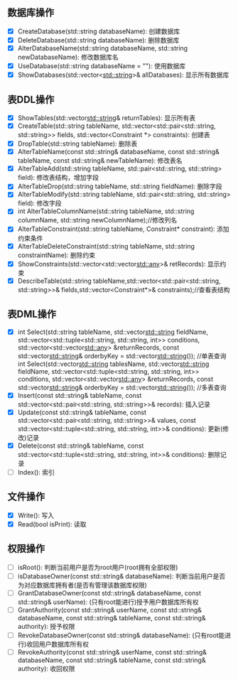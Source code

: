 ## 数据库操作

- [x] CreateDatabase(std::string databaseName): 创建数据库
- [x] DeleteDatabase(std::string databaseName): 删除数据库
- [x] AlterDatabaseName(std::string databaseName, std::string newDatabaseName): 修改数据库名
- [x] UseDatabase(std::string databaseName = ""): 使用数据库
- [x] ShowDatabases(std::vector<<std::string>>& allDatabases): 显示所有数据库

## 表DDL操作

- [x] ShowTables(std::vector<std::string>& returnTables): 显示所有表
- [x] CreateTable(std::string tableName, std::vector<std::pair<std::string, std::string>> fields, std::vector<Constraint *> constraints): 创建表
- [x] DropTable(std::string tableName): 删除表
- [x] AlterTableName(const std::string& databaseName, const std::string& tableName, const std::string& newTableName): 修改表名
- [x] AlterTableAdd(std::string tableName, std::pair<std::string, std::string> field): 修改表结构，增加字段
- [x] AlterTableDrop(std::string tableName, std::string fieldName): 删除字段
- [x] AlterTableModify(std::string tableName, std::pair<std::string, std::string> field): 修改字段
- [x] int AlterTableColumnName(std::string tableName, std::string columnName, std::string newColumnName);//修改列名
- [x] AlterTableConstraint(std::string tableName, Constraint* constraint): 添加约束条件
- [x] AlterTableDeleteConstraint(std::string tableName, std::string constraintName): 删除约束
- [x] ShowConstraints(std::vector<std::vector<std::any>>& retRecords): 显示约束
- [x] DescribeTable(std::string tableName,std::vector<std::pair<std::string, std::string>>& fields,std::vector<Constraint*>&    constraints);//查看表结构

## 表DML操作

- [x]  int Select(std::string tableName,
                 std::vector<std::string> fieldName,
                 std::vector<std::tuple<std::string, std::string, int>> conditions,
                 std::vector<std::vector<std::any>> &returnRecords,
                 const std::vector<std::string>& orderbyKey = std::vector<std::string>());   //单表查询
      int Select(std::vector<std::string> tablesName,
                 std::vector<std::string> fieldName,
                 std::vector<std::tuple<std::string, std::string, int>> conditions,
                 std::vector<std::vector<std::any>> &returnRecords,
                 const std::vector<std::string>& orderbyKey = std::vector<std::string>());   //多表查询
- [x] Insert(const std::string& tableName, const std::vector<std::pair<std::string, std::string>>& records): 插入记录
- [x] Update(const std::string& tableName, const std::vector<std::pair<std::string, std::string>>& values, const std::vector<std::tuple<std::string, std::string, int>>& conditions): 更新(修改)记录
- [x] Delete(const std::string& tableName, const std::vector<std::tuple<std::string, std::string, int>>& conditions): 删除记录
- [ ] Index(): 索引

## 文件操作
- [x] Write(): 写入
- [x] Read(bool isPrint): 读取

## 权限操作
- [ ] isRoot(): 判断当前用户是否为root用户(root拥有全部权限)
- [ ] isDatabaseOwner(const std::string& databaseName): 判断当前用户是否为对应数据库拥有者(是否有管理该数据库权限)
- [ ] GrantDatabaseOwner(const std::string& databaseName, const std::string& userName): (只有root能进行)授予用户数据库所有权
- [ ] GrantAuthority(const std::string& userName, const std::string& databaseName, const std::string& tableName, const std::string& authority): 授予权限
- [ ] RevokeDatabaseOwner(const std::string& databaseName): (只有root能进行)收回用户数据库所有权
- [ ] RevokeAuthority(const std::string& userName, const std::string& databaseName, const std::string& tableName, const std::string& authority): 收回权限